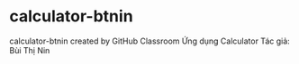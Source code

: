 # calculator-btnin
calculator-btnin created by GitHub Classroom
Ứng dụng Calculator
Tác giả: Bùi Thị Nin

